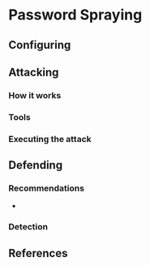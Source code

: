 # Password Spraying

## Configuring



## Attacking

### How it works



### Tools



### Executing the attack



## Defending

### Recommendations

*

### Detection



## References

